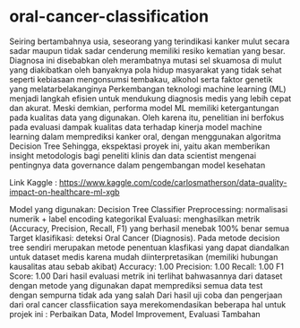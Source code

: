 # oral-cancer-classification

Seiring bertambahnya usia, seseorang yang terindikasi kanker mulut secara sadar maupun tidak sadar cenderung memiliki resiko kematian yang besar. Diagnosa ini disebabkan oleh merambatnya mutasi sel skuamosa di mulut yang diakibatkan oleh banyaknya pola hidup masyarakat yang tidak sehat seperti kebiasaan mengonsumsi tembakau, alkohol serta faktor genetik yang melatarbelakanginya
Perkembangan teknologi machine learning (ML) menjadi langkah efisien untuk mendukung diagnosis medis yang lebih cepat dan akurat. Meski demkian, performa model ML memiliki ketergantungan pada kualitas data yang digunakan. Oleh karena itu, penelitian ini berfokus pada evaluasi dampak kualitas data terhadap kinerja model machine learning dalam memprediksi kanker oral, dengan menggunakan algoritma Decision Tree
Sehingga, ekspektasi proyek ini, yaitu akan memberikan insight metodologis bagi peneliti klinis dan data scientist mengenai pentingnya data governance dalam pengembangan model kesehatan

Link Kaggle : https://www.kaggle.com/code/carlosmatherson/data-quality-impact-on-healthcare-ml-xgb

Model yang digunakan: Decision Tree Classifier
Preprocessing: normalisasi numerik + label encoding kategorikal
Evaluasi: menghasilkan metrik (Accuracy, Precision, Recall, F1) yang berhasil menebak 100% benar semua
Target klasifikasi: deteksi Oral Cancer (Diagnosis).
Pada metode decision tree sendiri merupakan metode penentuan klasfikasi yang dapat diandalkan untuk dataset medis karena mudah diinterpretasikan (memiliki hubungan kausalitas atau sebab akibat)
Accuracy: 1.00 
Precision: 1.00 
Recall: 1.00 
F1 Score: 1.00
Dari hasil evaluasi metrik ini terlihat bahwasannya dari dataset dengan metode yang digunakan dapat memprediksi semua data test dengan sempurna tidak ada yang salah
Dari hasil uji coba dan pengerjaan dari oral cancer classfiication saya merekomendasikan beberapa hal untuk projek ini : Perbaikan Data, Model Improvement, Evaluasi Tambahan

